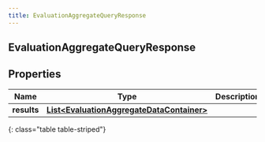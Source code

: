 ```yaml
---
title: EvaluationAggregateQueryResponse
---
```


## EvaluationAggregateQueryResponse

## Properties

| Name        | Type                                                                                                         | Description | Notes      |
| ----------- | ------------------------------------------------------------------------------------------------------------ | ----------- | ---------- |
| **results** | <!----><!---->[**List&lt;EvaluationAggregateDataContainer&gt;**](EvaluationAggregateDataContainer.md)<!----> |             | [optional] |

{: class="table table-striped"}
